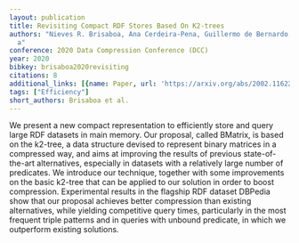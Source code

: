 ```yaml
---
layout: publication
title: Revisiting Compact RDF Stores Based On K2-trees
authors: "Nieves R. Brisaboa, Ana Cerdeira-Pena, Guillermo de Bernardo, Antonio Fari\xF1\
  a"
conference: 2020 Data Compression Conference (DCC)
year: 2020
bibkey: brisaboa2020revisiting
citations: 8
additional_links: [{name: Paper, url: 'https://arxiv.org/abs/2002.11622'}]
tags: ["Efficiency"]
short_authors: Brisaboa et al.
---
```

We present a new compact representation to efficiently store and query large
RDF datasets in main memory. Our proposal, called BMatrix, is based on the
k2-tree, a data structure devised to represent binary matrices in a compressed
way, and aims at improving the results of previous state-of-the-art
alternatives, especially in datasets with a relatively large number of
predicates. We introduce our technique, together with some improvements on the
basic k2-tree that can be applied to our solution in order to boost
compression. Experimental results in the flagship RDF dataset DBPedia show that
our proposal achieves better compression than existing alternatives, while
yielding competitive query times, particularly in the most frequent triple
patterns and in queries with unbound predicate, in which we outperform existing
solutions.